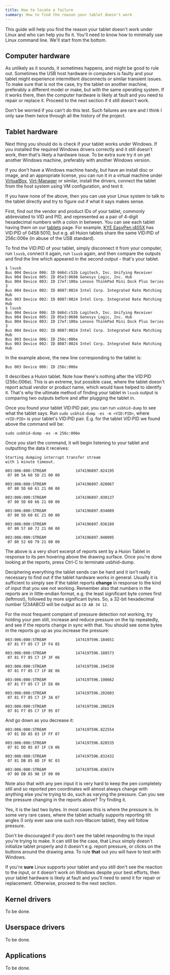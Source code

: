 ```yaml
---
title: How to locate a failure
summary: How to find the reason your tablet doesn't work
---
```

This guide will help you find the reason your tablet doesn't work under Linux
and who can help you fix it. You'll need to know how to minimally use Linux
command line. We'll start from the bottom.

Computer hardware
-----------------
As unlikely as it sounds, it sometimes happens, and might be good to rule out.
Sometimes the USB host hardware in computers is faulty and your tablet might
experience intermittent disconnects or similar transient issues. To make sure
that is not the case, try the tablet on another machine, preferably a
different model or make, but with the same operating system. If it works
there, then the computer hardware is likely at fault and you need to repair or
replace it. Proceed to the next section if it still doesn't work.

Don't be worried if you can't do this test. Such failures are rare and I think
I only saw them twice through all the history of the project.

Tablet hardware
---------------
Next thing you should do is check if your tablet works under Windows. If you
installed the required Windows drivers correctly and it still doesn't work,
then that's likely a hardware issue. To be extra sure try it on yet another
Windows machine, preferably with another Windows version.

If you don't have a Windows machine handy, but have an install disc or image,
and an appropriate license, you can run it in a virtual machine under
[VirtualBox], [Virt-Manager] or similar, install the drivers, connect the
tablet from the host system using VM configuration, and test it.

If you have none of the above, then you can use your Linux system to talk to
the tablet directly and try to figure out if what it says makes sense.

First, find out the vendor and product IDs of your tablet, commonly
abbreviated to VID and PID, and represented as a pair of 4-digit hexadecimal
numbers with a colon in between. You can see each tablet having them on our
[tablets][tablets] page. For example, [KYE EasyPen i405X][KYE_EasyPen_i405X]
has VID:PID of 0458:5010, but e.g. all Huion tablets share the same VID:PID
of 256c:006e (in abuse of the USB standard).

To find the VID:PID of your tablet, simply disconnect it from your computer,
run `lsusb`, connect it again, run `lsusb` again, and then compare the outputs
and find the line which appeared in the second output - that's your tablet.

    $ lsusb
    Bus 004 Device 006: ID 046d:c52b Logitech, Inc. Unifying Receiver
    Bus 004 Device 005: ID 05e3:0608 Genesys Logic, Inc. Hub
    Bus 004 Device 003: ID 17ef:100a Lenovo ThinkPad Mini Dock Plus Series 3
    Bus 004 Device 002: ID 8087:0024 Intel Corp. Integrated Rate Matching Hub
    Bus 003 Device 002: ID 8087:0024 Intel Corp. Integrated Rate Matching Hub
    $ lsusb
    Bus 004 Device 006: ID 046d:c52b Logitech, Inc. Unifying Receiver
    Bus 004 Device 005: ID 05e3:0608 Genesys Logic, Inc. Hub
    Bus 004 Device 003: ID 17ef:100a Lenovo ThinkPad Mini Dock Plus Series 3
    Bus 004 Device 002: ID 8087:0024 Intel Corp. Integrated Rate Matching Hub
    Bus 003 Device 006: ID 256c:006e  
    Bus 003 Device 002: ID 8087:0024 Intel Corp. Integrated Rate Matching Hub

In the example above, the new line corresponding to the tablet is:

    Bus 003 Device 006: ID 256c:006e  

It describes a Huion tablet. Note how there's nothing after the VID:PID
(256c:006e). This is an extreme, but possible case, where the tablet doesn't
report actual vendor or product name, which would have helped to identify it.
That's why the ultimate method of finding your tablet in `lsusb` output is
comparing two outputs before and after plugging the tablet in.

Once you found your tablet VID:PID pair, you can run `usbhid-dump` to see what
the tablet says. Run `sudo usbhid-dump -es -m <VID:PID>`, where `<VID:PID>` is
your tablet's VID:PID pair. E.g. for the tablet VID:PID we found above the
command will be:

    sudo usbhid-dump -es -m 256c:006e

Once you start the command, it will begin listening to your tablet and
outputting the data it receives:

    Starting dumping interrupt transfer stream
    with 1 minute timeout.

    003:006:000:STREAM             1474196897.024195
     07 80 5A 60 5D 21 00 00

    003:006:000:STREAM             1474196897.028067
     07 80 5D 60 61 21 00 00

    003:006:000:STREAM             1474196897.030137
     07 80 5D 60 66 21 00 00

    003:006:000:STREAM             1474196897.034089
     07 80 5D 60 6C 21 00 00

    003:006:000:STREAM             1474196897.036189
     07 80 57 60 72 21 00 00

    003:006:000:STREAM             1474196897.040095
     07 80 52 60 79 21 00 00

The above is a very short excerpt of reports sent by a Huion Tablet in
response to its pen hovering above the drawing surface. Once you're done
looking at the reports, press Ctrl-C to terminate usbhid-dump.

Deciphering everything the tablet sends can be hard and it isn't really
necessary to find out if the tablet hardware works in general. Usually it is
sufficient to simply see if the tablet reports **change** in response to the
kind of input that you see not working. Remember also that numbers in the
reports are in little-endian format, e.g. the least significant byte comes
first (leftmost), followed by more significant bytes. So, a 32-bit hexadecimal
number 1234ABCD will be output as `CD AB 34 12`.

For the most frequent complaint of pressure detection not working, try
holding your pen still, increase and reduce pressure on the tip repeatedly,
and see if the reports change in sync with that. You should see some bytes in
the reports go up as you increase the pressure:

    003:006:000:STREAM             1474197596.184651
     07 81 F7 85 C7 1F F4 05

    003:006:000:STREAM             1474197596.188573
     07 81 F7 85 C7 1F 3F 06

    003:006:000:STREAM             1474197596.194530
     07 81 F7 85 C7 1F 8E 06

    003:006:000:STREAM             1474197596.198662
     07 81 F7 85 C7 1F E6 06

    003:006:000:STREAM             1474197596.202603
     07 81 F7 85 C7 1F 3A 07

    003:006:000:STREAM             1474197596.206529
     07 81 F7 85 C7 1F 95 07

And go down as you decrease it:

    003:006:000:STREAM             1474197596.822554
     07 81 DD 85 83 1F FF 07

    003:006:000:STREAM             1474197596.828535
     07 81 DD 85 87 1F C8 06

    003:006:000:STREAM             1474197596.832432
     07 81 DB 85 8D 1F 9C 03

    003:006:000:STREAM             1474197596.836574
     07 80 DB 85 98 1F 00 00

Note also that with any pen input it is very hard to keep the pen completely
still and so reported pen coordinates will almost always change with anything
else you're trying to do, such as varying the pressure. Can you see the
pressure changing in the reports above? Try finding it.

Yes, it is the last two bytes. In most cases this is where the pressure is.
In some very rare cases, where the tablet actually supports reporting tilt
angles (I only ever saw one such non-Wacom tablet), they will follow pressure.

Don't be discouraged if you don't see the tablet responding to the input
you're trying to make. It can still be the case, that Linux simply doesn't
initialize tablet properly and it doesn't e.g. report pressure, or clicks on
the buttons around the drawing area. To rule **that** out you will have to
test with Windows.

If you're **sure** Linux supports your tablet and you still don't see the
reaction to the input, or it doesn't work on Windows despite your best
efforts, then your tablet hardware is likely at fault and you'll need to send
it for repair or replacement. Otherwise, proceed to the next section.

Kernel drivers
--------------
To be done.

Userspace drivers
-----------------
To be done.

Applications
------------
To be done.

[virtualbox]: https://www.virtualbox.org/
[virt-manager]: https://virt-manager.org/
[tablets]: http://digimend.github.io/tablets/
[KYE_EasyPen_i405X]: http://digimend.github.io/tablets/KYE_EasyPen_i405X/
